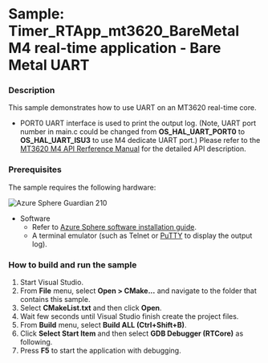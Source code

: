 # Sample: Timer_RTApp_mt3620_BareMetal M4 real-time application - Bare Metal UART
### Description
This sample demonstrates how to use UART on an MT3620 real-time core.  
- PORT0 UART interface is used to print the output log.
(Note, UART port number in main.c could be changed from **OS_HAL_UART_PORT0** to **OS_HAL_UART_ISU3** to use M4 dedicate UART port.)
Please refer to the [MT3620 M4 API Rerference Manual](https://support.mediatek.com/AzureSphere/mt3620/M4_API_Reference_Manual) for the detailed API description.

### Prerequisites

The sample requires the following hardware:

![Azure Sphere Guardian 210](https://doc.wiznet.io/img/AzureSphere/ASG210_board_description.png)

* Software
    * Refer to [Azure Sphere software installation guide](https://docs.microsoft.com/en-ca/azure-sphere/install/overview).
    * A terminal emulator (such as Telnet or [PuTTY](https://www.chiark.greenend.org.uk/~sgtatham/putty/) to display the output log).

### How to build and run the sample
1. Start Visual Studio.  
2. From **File** menu, select **Open > CMake...** and navigate to the folder that contains this sample.  
3. Select **CMakeList.txt** and then click **Open**.  
4. Wait few seconds until Visual Studio finish create the project files.
5. From **Build** menu, select **Build ALL (Ctrl+Shift+B)**.  
6. Click **Select Start Item** and then select **GDB Debugger (RTCore)** as following.
7. Press **F5** to start the application with debugging.
